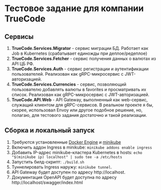﻿# Тестовое задание для компании TrueCode

## Сервисы
1. **TrueCode.Services.Migrator** - сервис миграции БД. Работает как Job в Kubernetes (срабатывает единожды при деплое/редеплое)
2. **TrueCode.Services.Fetcher** - сервис получения данных о валютах из API ЦБ РФ.
3. **TrueCode.Services.Auth** - сервис регистрации и аутентификации пользователей. Реализован как gRPC-микросервис с JWT-авторизацией.
4. **TrueCode.Services.Currencies** - сервис, позволяющий пользователю добавлять валюты в favorites и просматривать их список. Реализован как gRPC-микросервис с JWT-авторизацией.
5. **TrueCode.API.Web** - API Gateway, выполненный как web-сервис, служащий клиентом для gRPC-сервисов. В реальном проекте я бы, скорее, использовал Envoy или другое подобное решение, но, полагаю, для тестового задания достаточно и такой реализации.

## Сборка и локальный запуск

1. Требуются установленные [Docker Engine](https://www.docker.com) и [minikube](https://minikube.sigs.k8s.io/docs/start/?arch=%2Fwindows%2Fx86-64%2Fstable%2F.exe+download)
2. Включить аддон Ingress в minikube: `minikube addons enable ingress`
3. Добавить IP-адрес minikube-кластера Kubernetes в hosts: `echo "$(minikube ip) localhost" | sudo tee -a /etc/hosts`
4. Запустить билд-скрипт: `./build.sh`
5. Туннелировать Ingress наружу: `minikube tunnel`. 
6. API Gateway будет доступен по адресу http://localhost.
7. Документация OpenAPI будет доступна по адресу http://localhost/swagger/index.html
